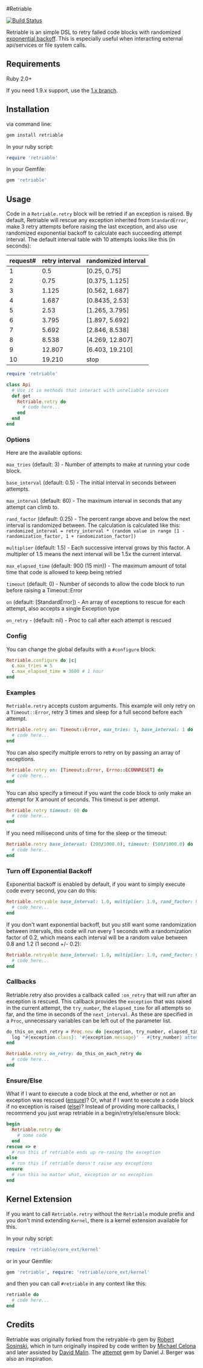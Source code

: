 #Retriable

[![Build Status](https://secure.travis-ci.org/kamui/retriable.png)](http://travis-ci.org/kamui/retriable)

Retriable is an simple DSL to retry failed code blocks with randomized [exponential backoff](http://en.wikipedia.org/wiki/Exponential_backoff). This is especially useful when interacting external api/services or file system calls.

## Requirements

Ruby 2.0+

If you need 1.9.x support, use the [1.x branch](https://github.com/kamui/retriable/tree/1.x).

## Installation

via command line:

```ruby
gem install retriable
```

In your ruby script:

```ruby
require 'retriable'
```

In your Gemfile:

```ruby
gem 'retriable'
```

## Usage

Code in a `Retriable.retry` block will be retried if an exception is raised. By default, Retriable will rescue any exception inherited from `StandardError`, make 3 retry attempts before raising the last exception, and also use randomized exponential backoff to calculate each succeeding attempt interval. The default interval table with 10 attempts looks like this (in seconds):

| request# | retry interval | randomized interval |
| -------- | -------------- | ------------------- |
| 1        |    0.5         |   [0.25,   0.75]    |
| 2        |    0.75        |   [0.375,  1.125]   |
| 3        |    1.125       |   [0.562,  1.687]   |
| 4        |    1.687       |   [0.8435, 2.53]    |
| 5        |    2.53        |   [1.265,  3.795]   |
| 6        |    3.795       |   [1.897,  5.692]   |
| 7        |    5.692       |   [2.846,  8.538]   |
| 8        |    8.538       |   [4.269, 12.807]   |
| 9        |   12.807       |   [6.403, 19.210]   |
| 10       |   19.210       |   stop              |

```ruby
require 'retriable'

class Api
  # Use it in methods that interact with unreliable services
  def get
    Retriable.retry do
      # code here...
    end
  end
end
```

### Options

Here are the available options:

`max_tries` (default: 3) - Number of attempts to make at running your code block.

`base_interval` (default: 0.5) - The initial interval in seconds between attempts.

`max_interval` (default: 60) - The maximum interval in seconds that any attempt can climb to.

`rand_factor` (default: 0.25) - The percent range above and below the next interval is randomized between. The calculation is calculated like this: `randomized_interval =
      retry_interval * (random value in range [1 - randomization_factor, 1 + randomization_factor])`

`multiplier` (default: 1.5) - Each successive interval grows by this factor. A multipler of 1.5 means the next interval will be 1.5x the current interval.

`max_elapsed_time`  (default: 900 (15 min)) - The maximum amount of total time that code is allowed to keep being retried

`timeout` (default: 0) - Number of seconds to allow the code block to run before raising a Timeout::Error

`on` (default: [StandardError]) - An array of exceptions to rescue for each attempt, also accepts a single Exception type

`on_retry` - (default: nil) - Proc to call after each attempt is rescued

### Config

You can change the global defaults with a `#configure` block:

```ruby
Retriable.configure do |c|
  c.max_tries = 5
  c.max_elapsed_time = 3600 # 1 hour
end
```

### Examples

`Retriable.retry` accepts custom arguments. This example will only retry on a `Timeout::Error`, retry 3 times and sleep for a full second before each attempt.

```ruby
Retriable.retry on: Timeout::Error, max_tries: 3, base_interval: 1 do
  # code here...
end
```

You can also specify multiple errors to retry on by passing an array of exceptions.

```ruby
Retriable.retry on: [Timeout::Error, Errno::ECONNRESET] do
  # code here...
end
```

You can also specify a timeout if you want the code block to only make an attempt for X amount of seconds. This timeout is per attempt.

```ruby
Retriable.retry timeout: 60 do
  # code here...
end
```

If you need millisecond units of time for the sleep or the timeout:

```ruby
Retriable.retry base_interval: (200/1000.0), timeout: (500/1000.0) do
  # code here...
end
```

### Turn off Exponential Backoff

Exponential backoff is enabled by default, if you want to simply execute code every second, you can do this:

```ruby
Retriable.retryable base_interval: 1.0, multiplier: 1.0, rand_factor: 0.0 do
  # code here...
end
```

If you don't want exponential backoff, but you still want some randomization between intervals, this code will run every 1 seconds with a randomization factor of 0.2, which means each interval will be a random value between 0.8 and 1.2 (1 second +/- 0.2):

```ruby
Retriable.retryable base_interval: 1.0, multiplier: 1.0, rand_factor: 0.2 do
  # code here...
end
```

### Callbacks

Retriable.retry also provides a callback called `:on_retry` that will run after an exception is rescued. This callback provides the `exception` that was raised in the current attempt, the `try_number`, the `elapsed_time` for all attempts so far, and the time in seconds of the `next_interval`. As these are specified in a `Proc`, unnecessary variables can be left out of the parameter list.

```ruby
do_this_on_each_retry = Proc.new do |exception, try_number, elapsed_time, next_interval|
  log "#{exception.class}: '#{exception.message}' - #{try_number} attempts in #{elapsed_time} seconds and #{next_interval} seconds until the next attempt."}
end

Retriable.retry on_retry: do_this_on_each_retry do
  # code here...
end
```

### Ensure/Else

What if I want to execute a code block at the end, whether or not an exception was rescued ([ensure](http://ruby-doc.org/docs/keywords/1.9/Object.html#method-i-ensure))? Or, what if I want to execute a code block if no exception is raised ([else](http://ruby-doc.org/docs/keywords/1.9/Object.html#method-i-else))? Instead of providing more callbacks, I recommend you just wrap retriable in a begin/retry/else/ensure block:

```ruby
begin
  Retriable.retry do
    # some code
  end
rescue => e
  # run this if retriable ends up re-rasing the exception
else
  # run this if retriable doesn't raise any exceptions
ensure
  # run this no matter what, exception or no exception
end
```

## Kernel Extension

If you want to call `Retriable.retry` without the `Retriable` module prefix and you don't mind extending `Kernel`,
there is a kernel extension available for this.

In your ruby script:

```ruby
require 'retriable/core_ext/kernel'
```

or in your Gemfile:

```ruby
gem 'retriable', require: 'retriable/core_ext/kernel'
```

and then you can call `#retriable` in any context like this:

```ruby
retriable do
  # code here...
end
```

## Credits

Retriable was originally forked from the retryable-rb gem by [Robert Sosinski](https://github.com/robertsosinski), which in turn originally inspired by code written by [Michael Celona](http://github.com/mcelona) and later assisted by [David Malin](http://github.com/dmalin). The [attempt](https://rubygems.org/gems/attempt) gem by Daniel J. Berger was also an inspiration.
